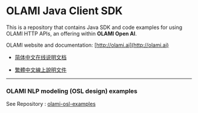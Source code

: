 # OLAMI Java Client SDK

This is a repository that contains Java SDK and code examples for using OLAMI HTTP APIs, an offering within **OLAMI Open AI**. 

OLAMI website and documentation: [http://olami.ai](http://olami.ai)

- [简体中文在线说明文档](http://cn.olami.ai/wiki/?mp=sdk&content=sdk/java/reference.html)

- [繁體中文線上說明文件](http://tw.olami.ai/wiki/?mp=sdk&content=sdk/java/reference.html)

* * *

### OLAMI NLP modeling (OSL design) examples

See Repository : [olami-osl-examples](https://github.com/olami-developers/olami-osl-examples)
